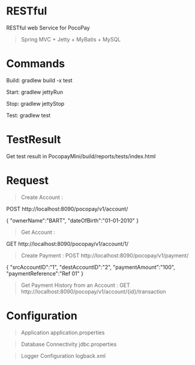 # RESTful
RESTful web Service for PocoPay

> Spring MVC + Jetty + MyBatis + MySQL

# Commands
Build:	 gradlew build -x test

Start:	 gradlew jettyRun

Stop:	 gradlew jettyStop

Test:	 gradlew test

# TestResult
Get test result in PocopayMini/build/reports/tests/index.html

# Request
> Create Account :

POST http://localhost:8090/pocopay/v1/account/

{
    "ownerName":"BART",
    "dateOfBirth":"01-01-2010"
}

> Get Account :

GET http://localhost:8090/pocopay/v1/account/1/


> Create Payment :
POST http://localhost:8090/pocopay/v1/payment/

{
  "srcAccountID":"1",
  "destAccountID":"2",
	"paymentAmount":"100",
	"paymentReference":"Ref 01"
}

> Get Payment History from an Account :
GET http://localhost:8090/pocopay/v1/account/{id}/transaction

# Configuration
> Application 
application.properties

> Database Connectivity 
jdbc.properties

> Logger Configuration
logback.xml

